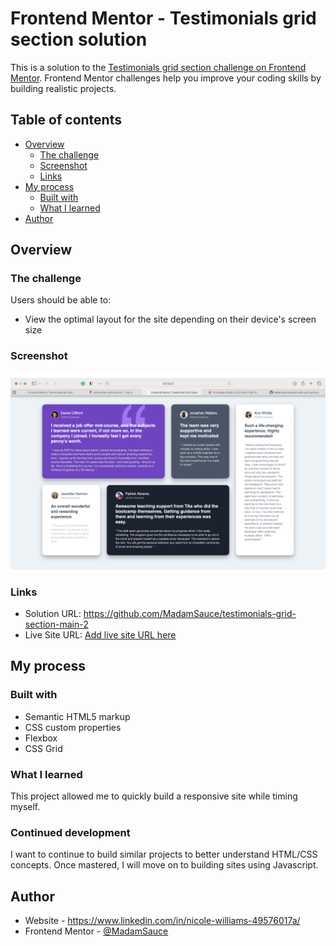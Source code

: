 # Frontend Mentor - Testimonials grid section solution

This is a solution to the [Testimonials grid section challenge on Frontend Mentor](https://www.frontendmentor.io/challenges/testimonials-grid-section-Nnw6J7Un7). Frontend Mentor challenges help you improve your coding skills by building realistic projects. 

## Table of contents

- [Overview](#overview)
  - [The challenge](#the-challenge)
  - [Screenshot](#screenshot)
  - [Links](#links)
- [My process](#my-process)
  - [Built with](#built-with)
  - [What I learned](#what-i-learned)
- [Author](#author)

## Overview

### The challenge

Users should be able to:

- View the optimal layout for the site depending on their device's screen size

### Screenshot

![](./images/Screenshot%202023-03-16%20at%202.51.56%20PM.png)


### Links

- Solution URL: https://github.com/MadamSauce/testimonials-grid-section-main-2
- Live Site URL: [Add live site URL here](https://your-live-site-url.com)

## My process

### Built with

- Semantic HTML5 markup
- CSS custom properties
- Flexbox
- CSS Grid

### What I learned

This project allowed me to quickly build a responsive site while timing myself. 


### Continued development

I want to continue to build similar projects to better understand HTML/CSS concepts. Once mastered, I will move on to building sites using Javascript. 


## Author

- Website - https://www.linkedin.com/in/nicole-williams-49576017a/
- Frontend Mentor - [@MadamSauce](https://www.frontendmentor.io/profile/MadamSauce)




